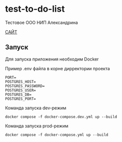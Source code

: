 # test-to-do-list
Тестовое ООО НИП Александрина

[САЙТ](http://2337317-pelmenya.twc1.net/)

## Запуск

Для запуска приложения необходим Docker

Пример .env файла в корне дирректории проекта

```
PORT=
POSTGRES_HOST=
POSTGRES_PASSWORD=
POSTGRES_USER=
POSTGRES_DB=
POSTGRES_PORT=
```

Команда запуска dev-режим

```
docker compose -f docker-compose.dev.yml up --build
```
Команда запуска prod-режим

```
docker compose -f docker-compose.yml up --build
```

